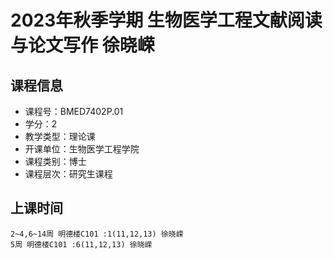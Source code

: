 # 2023年秋季学期 生物医学工程文献阅读与论文写作 徐晓嵘






## 课程信息

- 课程号：BMED7402P.01
- 学分：2
- 教学类型：理论课
- 开课单位：生物医学工程学院
- 课程类别：博士
- 课程层次：研究生课程

## 上课时间

```
2~4,6~14周 明德楼C101 :1(11,12,13) 徐晓嵘
5周 明德楼C101 :6(11,12,13) 徐晓嵘
```

